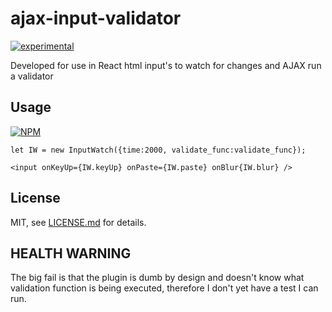 # ajax-input-validator

[![experimental](http://badges.github.io/stability-badges/dist/experimental.svg)](http://github.com/badges/stability-badges)

Developed for use in React html input's to watch for changes and AJAX run a validator

## Usage

[![NPM](https://nodei.co/npm/ajax-input-validator.png)](https://www.npmjs.com/package/ajax-input-validator)

`let IW = new InputWatch({time:2000, validate_func:validate_func});`

`<input onKeyUp={IW.keyUp} onPaste={IW.paste} onBlur{IW.blur} />`

## License

MIT, see [LICENSE.md](http://github.com/txm/ajax-input-validator/blob/master/LICENSE.md) for details.

## HEALTH WARNING

The big fail is that the plugin is dumb by design and doesn't know what validation function is being executed, therefore I don't yet have a test I can run.
